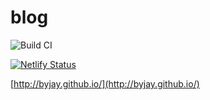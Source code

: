 # blog

![Build CI](https://github.com/byjay/blog/workflows/Build%20CI/badge.svg)

[![Netlify Status](https://api.netlify.com/api/v1/badges/9f39b1aa-4137-4122-b746-4c92577b8237/deploy-status)](https://app.netlify.com/sites/hardcore-cori-e515ae/deploys)

[http://byjay.github.io/](http://byjay.github.io/)
